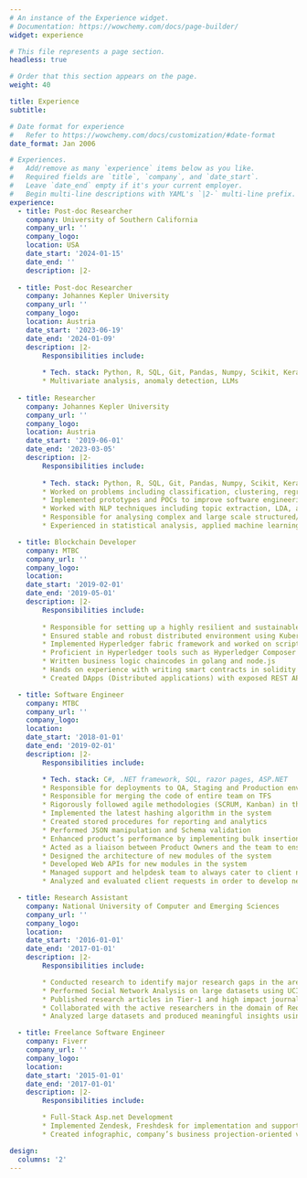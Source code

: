 ```yaml
---
# An instance of the Experience widget.
# Documentation: https://wowchemy.com/docs/page-builder/
widget: experience

# This file represents a page section.
headless: true

# Order that this section appears on the page.
weight: 40

title: Experience
subtitle:

# Date format for experience
#   Refer to https://wowchemy.com/docs/customization/#date-format
date_format: Jan 2006

# Experiences.
#   Add/remove as many `experience` items below as you like.
#   Required fields are `title`, `company`, and `date_start`.
#   Leave `date_end` empty if it's your current employer.
#   Begin multi-line descriptions with YAML's `|2-` multi-line prefix.
experience:
  - title: Post-doc Researcher
    company: University of Southern California
    company_url: ''
    company_logo: 
    location: USA
    date_start: '2024-01-15'
    date_end: ''
    description: |2-
    
  - title: Post-doc Researcher
    company: Johannes Kepler University
    company_url: ''
    company_logo: 
    location: Austria
    date_start: '2023-06-19'
    date_end: '2024-01-09'
    description: |2-
        Responsibilities include:
        
        * Tech. stack: Python, R, SQL, Git, Pandas, Numpy, Scikit, Keras, Tensorflow, Pytorch, Javascript, Vuejs
        * Multivariate analysis, anomaly detection, LLMs
    
  - title: Researcher
    company: Johannes Kepler University
    company_url: ''
    company_logo: 
    location: Austria
    date_start: '2019-06-01'
    date_end: '2023-03-05'
    description: |2-
        Responsibilities include:
        
        * Tech. stack: Python, R, SQL, Git, Pandas, Numpy, Scikit, Keras, Tensorflow, Pytorch, Neo4j
        * Worked on problems including classification, clustering, regression, and optimization
        * Implemented prototypes and POCs to improve software engineering life cycle using contemporary machine learning algorithms
        * Worked with NLP techniques including topic extraction, LDA, and sentiment analysis
        * Responsible for analysing complex and large scale structured/unstructured datasets and converting into actionable insights
        * Experienced in statistical analysis, applied machine learning, and making technicalities graspable for the stakeholders

  - title: Blockchain Developer
    company: MTBC
    company_url: ''
    company_logo: 
    location: 
    date_start: '2019-02-01'
    date_end: '2019-05-01'
    description: |2-
        Responsibilities include:
        
        * Responsible for setting up a highly resilient and sustainable blockchain network architecture
        * Ensured stable and robust distributed environment using Kubernetes
        * Implemented Hyperledger fabric framework and worked on script automation
        * Proficient in Hyperledger tools such as Hyperledger Composer and Hyperledger Explorer
        * Written business logic chaincodes in golang and node.js
        * Hands on experience with writing smart contracts in solidity (Ethereum)
        * Created DApps (Distributed applications) with exposed REST APIs’

  - title: Software Engineer
    company: MTBC
    company_url: ''
    company_logo: 
    location: 
    date_start: '2018-01-01'
    date_end: '2019-02-01'
    description: |2-
        Responsibilities include:

        * Tech. stack: C#, .NET framework, SQL, razor pages, ASP.NET
        * Responsible for deployments to QA, Staging and Production environment as being the release owner in the team  
        * Responsible for merging the code of entire team on TFS
        * Rigorously followed agile methodologies (SCRUM, Kanban) in the development process using JIRA
        * Implemented the latest hashing algorithm in the system
        * Created stored procedures for reporting and analytics
        * Performed JSON manipulation and Schema validation
        * Enhanced product’s performance by implementing bulk insertions to database and enabling multi-threading
        * Acted as a liaison between Product Owners and the team to ensure development and operations are moving in the right direction
        * Designed the architecture of new modules of the system
        * Developed Web APIs for new modules in the system
        * Managed support and helpdesk team to always cater to client needs
        * Analyzed and evaluated client requests in order to develop new functionality

  - title: Research Assistant
    company: National University of Computer and Emerging Sciences
    company_url: ''
    company_logo: 
    location: 
    date_start: '2016-01-01'
    date_end: '2017-01-01'
    description: |2-
        Responsibilities include:

        * Conducted research to identify major research gaps in the area of Requirements Engineering, Machine Learning, and Agile Software Development Processes
        * Performed Social Network Analysis on large datasets using UCINet and Gephi
        * Published research articles in Tier-1 and high impact journals and conferences
        * Collaborated with the active researchers in the domain of Requirements Engineering, Data Science, Machine Learning, and Software Testing
        * Analyzed large datasets and produced meaningful insights using contemporary machine learning algorithms

  - title: Freelance Software Engineer
    company: Fiverr
    company_url: ''
    company_logo: 
    location: 
    date_start: '2015-01-01'
    date_end: '2017-01-01'
    description: |2-
        Responsibilities include:

        * Full-Stack Asp.net Development
        * Implemented Zendesk, Freshdesk for implementation and support operations
        * Created infographic, company’s business projection-oriented videos

design:
  columns: '2'
---
```

